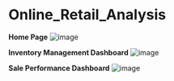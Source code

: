 # Online_Retail_Analysis
**Home Page**
![image](https://github.com/Huyen-P/UCI_Online_Retail_Analysis/assets/72473316/e2c2941a-aab2-4118-9f5d-db2b7f422a45)

**Inventory Management Dashboard**
![image](https://github.com/Huyen-P/UCI_Online_Retail_Analysis/assets/72473316/3ba121c0-af57-47f1-ab24-c9fc13e0e6e0)

**Sale Performance Dashboard**
![image](https://github.com/Huyen-P/UCI_Online_Retail_Analysis/assets/72473316/b43abe92-e699-4e4a-b06f-932dd7df84c4)


